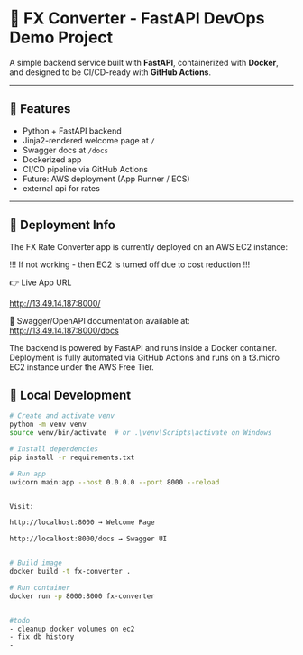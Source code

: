 # 💱 FX Converter - FastAPI DevOps Demo Project

A simple backend service built with **FastAPI**, containerized with **Docker**, and designed to be CI/CD-ready with **GitHub Actions**.

---

## 🚀 Features

- Python + FastAPI backend
- Jinja2-rendered welcome page at `/`
- Swagger docs at `/docs`
- Dockerized app
- CI/CD pipeline via GitHub Actions
- Future: AWS deployment (App Runner / ECS)
- external api for rates

---


## 🚀 Deployment Info
The FX Rate Converter app is currently deployed on an AWS EC2 instance:

!!! If not working - then EC2 is turned off due to cost reduction !!!

👉 Live App URL

http://13.49.14.187:8000/

📄 Swagger/OpenAPI documentation available at:
http://13.49.14.187:8000/docs

The backend is powered by FastAPI and runs inside a Docker container. Deployment is fully automated via GitHub Actions and runs on a t3.micro EC2 instance under the AWS Free Tier.




## 🧪 Local Development

```bash
# Create and activate venv
python -m venv venv
source venv/bin/activate  # or .\venv\Scripts\activate on Windows

# Install dependencies
pip install -r requirements.txt

# Run app
uvicorn main:app --host 0.0.0.0 --port 8000 --reload


Visit:

http://localhost:8000 → Welcome Page

http://localhost:8000/docs → Swagger UI


# Build image
docker build -t fx-converter .

# Run container
docker run -p 8000:8000 fx-converter


#todo
- cleanup docker volumes on ec2
- fix db history
- 